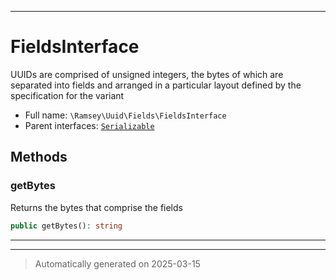 ***

# FieldsInterface

UUIDs are comprised of unsigned integers, the bytes of which are separated
into fields and arranged in a particular layout defined by the specification
for the variant



* Full name: `\Ramsey\Uuid\Fields\FieldsInterface`
* Parent interfaces: [`Serializable`](../../../Serializable.md)


## Methods


### getBytes

Returns the bytes that comprise the fields

```php
public getBytes(): string
```












***


***
> Automatically generated on 2025-03-15
